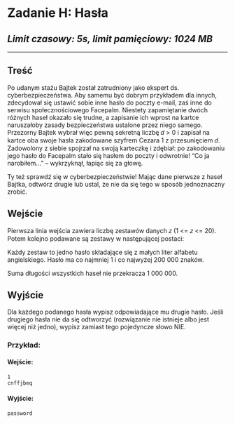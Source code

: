 # **Zadanie H**: Hasła 

## *Limit czasowy: 5s, limit pamięciowy: 1024 MB*

___

## **Treść**

Po udanym stażu Bajtek został zatrudniony jako ekspert ds. cyberbezpieczeństwa. Aby
samemu być dobrym przykładem dla innych, zdecydował się ustawić sobie inne hasło do poczty
e-mail, zaś inne do serwisu społecznościowego Facepalm. Niestety zapamiętanie dwóch różnych
haseł okazało się trudne, a zapisanie ich wprost na kartce naruszałoby zasady bezpieczeństwa
ustalone przez niego samego. Przezorny Bajtek wybrał więc pewną sekretną liczbę 𝑑 > 0 i zapisał
na kartce oba swoje hasła zakodowane szyfrem Cezara 1
z przesunięciem 𝑑. Zadowolony z siebie
spojrzał na swoją karteczkę i zdębiał: po zakodowaniu jego hasło do Facepalm stało się hasłem
do poczty i odwrotnie! “Co ja narobiłem...” – wykrzyknął, łapiąc się za głowę.

Ty też sprawdź się w cyberbezpieczeństwie! Mając dane pierwsze z haseł Bajtka, odtwórz
drugie lub ustal, że nie da się tego w sposób jednoznaczny zrobić.

## **Wejście**

Pierwsza linia wejścia zawiera liczbę zestawów danych 𝑧 (1 <= 𝑧 <= 20). Potem kolejno
podawane są zestawy w następującej postaci:

Każdy zestaw to jedno hasło składające się z małych liter alfabetu angielskiego. Hasło ma co
najmniej 1 i co najwyżej 200 000 znaków.

Suma długości wszystkich haseł nie przekracza 1 000 000.

## **Wyjście**

Dla każdego podanego hasła wypisz odpowiadające mu drugie hasło. Jeśli drugiego hasła
nie da się odtworzyć (rozwiązanie nie istnieje albo jest więcej niż jedno), wypisz zamiast tego
pojedyncze słowo NIE.

### **Przykład:**

#### **Wejście**:

    1
    cnffjbeq

#### **Wyjście**:

    password
